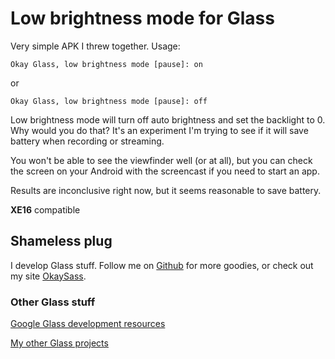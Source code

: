 # Low brightness mode for Glass

Very simple APK I threw together. Usage:

```
Okay Glass, low brightness mode [pause]: on
```

or

```
Okay Glass, low brightness mode [pause]: off
```

Low brightness mode will turn off auto brightness and set the backlight to 0. Why would you do that? It's an experiment I'm trying to see if it will save battery when recording or streaming.

You won't be able to see the viewfinder well (or at all), but you can check the screen on your Android with the screencast if you need to start an app.

Results are inconclusive right now, but it seems reasonable to save battery.

**XE16** compatible

## Shameless plug

I develop Glass stuff. Follow me on [Github](https://github.com/jaxbot) for more goodies, or check out my site [OkaySass](http://okaysass.com/).

### Other Glass stuff

[Google Glass development resources](http://jaxbot.me/glassdev)

[My other Glass projects](https://github.com/search?q=%40jaxbot+glass)
